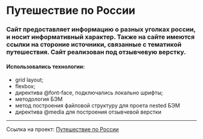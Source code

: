 # Путешествие по России

### Сайт предоставляет информацию о разных уголках россии, и носит информативный характер. Также на сайте имеются ссылки на стороние источники, связанные с тематикой путешествия. Сайт реализован под отзывчевую верстку.

#### Использовались технологии:
* grid layout;
* flexbox;
* директива @font-face, подключались локально шрифты;
* методология БЭМ
* метод построения файловой структуру для проета nested БЭМ
* директива @media для построения отзывчевой верстки

------

Ссылка на проект: [Путешествие по России](https://andpigge.github.io/russian-travel/)
